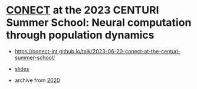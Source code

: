 # [CONECT](https://conect-int.github.io) at the 2023 CENTURI Summer School: Neural computation through population dynamics

* https://conect-int.github.io/talk/2023-06-20-conect-at-the-centuri-summer-school/

* [slides](https://conect-int.github.io/slides/2023-06-19-conect-centuri-summer-school/)
* archive from [2020](https://conect-int.github.io/talk/2022-06-20-conect-at-the-centuri-summer-school/)
